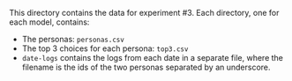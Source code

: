 This directory contains the data for experiment #3. Each directory, one for each
model, contains:

- The personas: `personas.csv`
- The top 3 choices for each persona: `top3.csv`
- `date-logs` contains the logs from each date in a separate file, where the
  filename is the ids of the two personas separated by an underscore.
